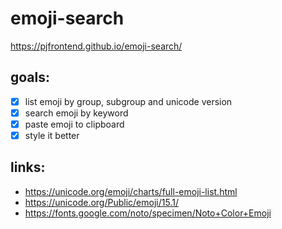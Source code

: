 # emoji-search
https://pjfrontend.github.io/emoji-search/

## goals:
- [x] list emoji by group, subgroup and unicode version
- [x] search emoji by keyword
- [x] paste emoji to clipboard
- [x] style it better

## links:
- https://unicode.org/emoji/charts/full-emoji-list.html
- https://unicode.org/Public/emoji/15.1/
- https://fonts.google.com/noto/specimen/Noto+Color+Emoji